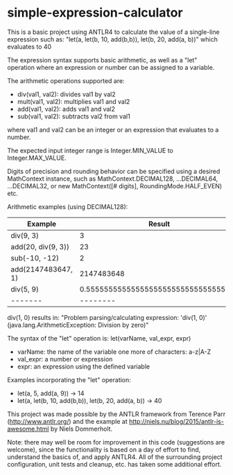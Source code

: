 # simple-expression-calculator

This is a basic project using ANTLR4 to calculate the value of a single-line expression such as:
"let(a, let(b, 10, add(b,b)), let(b, 20, add(a, b))" 
which evaluates to 40
  
The expression syntax supports basic arithmetic, as well as a "let" operation where an expression or number can 
be assigned to a variable.
 
The arithmetic operations supported are:
* div(val1, val2): divides val1 by val2
* mult(val1, val2): multiplies val1 and val2
* add(val1, val2): adds val1 and val2
* sub(val1, val2): subtracts val2 from val1

where val1 and val2 can be an integer or an expression that evaluates to a number.
 
The expected input integer range is Integer.MIN_VALUE to Integer.MAX_VALUE.
 
Digits of precision and rounding behavior can be specified using a desired MathContext instance,
such as MathContext.DECIMAL128, ...DECIMAL64, ...DECIMAL32, 
or new MathContext([# digits], RoundingMode.HALF_EVEN) etc.

 
 Arithmetic examples (using DECIMAL128):
 
 |Example| Result|
 |-------|--------|
 | div(9, 3) |  3 |
 | add(20, div(9, 3)) | 23 |
 | sub(-10, -12) | 2 |
 | add(2147483647, 1) | 2147483648 |
 | div(5, 9) | 0.5555555555555555555555555555555556 |
 |-------|--------|
   
  div(1, 0) results in:
  "Problem parsing/calculating expression: 'div(1, 0)' (java.lang.ArithmeticException: Division by zero)"
 
 The syntax of the "let" operation is:
  let(varName, val_expr, expr)
  * varName: the name of the variable one more of characters: a-z|A-Z
  * val_expr: a number or expression
  * expr: an expression using the defined variable
 
 Examples incorporating the "let" operation:
 * let(a, 5, add(a, 9)) -&gt; 14
 * let(a, let(b, 10, add(b,b)), let(b, 20, add(a, b)) -&gt; 40
 
 This project was made possible by the ANTLR framework from Terence Parr (http://www.antlr.org/) and the example at
  http://niels.nu/blog/2015/antlr-is-awesome.html by Niels Dommerholt.

Note: there may well be room for improvement in this code (suggestions are welcome), since the functionality 
is based on a day of effort to find, understand the basics of, and apply ANTLR4.
All of the surrounding project configuration, unit tests and cleanup, etc. has taken some additional effort.

